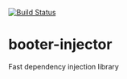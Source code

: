 [![Build Status](https://travis-ci.org/siy/booter-injector.svg?branch=master)](https://travis-ci.org/siy/booter-injector)
# booter-injector
Fast dependency injection library
